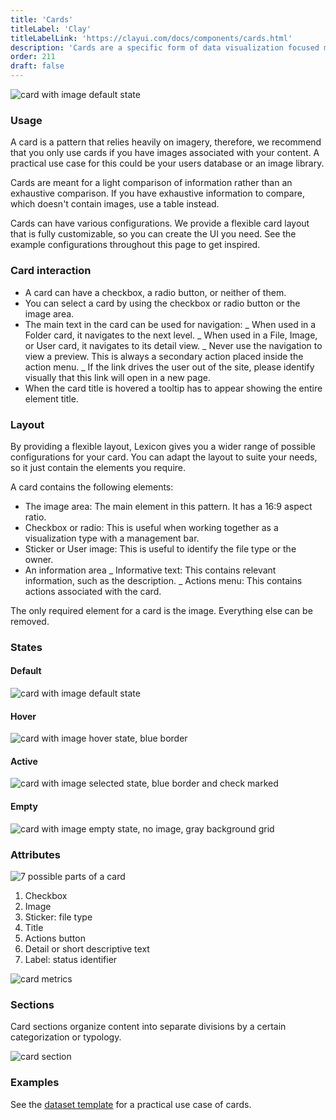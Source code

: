 ```yaml
---
title: 'Cards'
titleLabel: 'Clay'
titleLabelLink: 'https://clayui.com/docs/components/cards.html'
description: 'Cards are a specific form of data visualization focused mainly on displaying images.'
order: 211
draft: false
---
```


![card with image default state](/images/lexicon/CardImage.jpg)

### Usage

A card is a pattern that relies heavily on imagery, therefore, we recommend that you only use cards if you have images associated with your content. A practical use case for this could be your users database or an image library.

Cards are meant for a light comparison of information rather than an exhaustive comparison. If you have exhaustive information to compare, which doesn't contain images, use a table instead.

Cards can have various configurations. We provide a flexible card layout that is fully customizable, so you can create the UI you need. See the example configurations throughout this page to get inspired.

### Card interaction

-   A card can have a checkbox, a radio button, or neither of them.
-   You can select a card by using the checkbox or radio button or the image area.
-   The main text in the card can be used for navigation:
    _ When used in a Folder card, it navigates to the next level.
    _ When used in a File, Image, or User card, it navigates to its detail view.
    _ Never use the navigation to view a preview. This is always a secondary action placed inside the action menu.
    _ If the link drives the user out of the site, please identify visually that this link will open in a new page.
-   When the card title is hovered a tooltip has to appear showing the entire element title.

### Layout

By providing a flexible layout, Lexicon gives you a wider range of possible configurations for your card. You can adapt the layout to suite your needs, so it just contain the elements you require.

A card contains the following elements:

-   The image area: The main element in this pattern. It has a 16:9 aspect ratio.
-   Checkbox or radio: This is useful when working together as a visualization type with a management bar.
-   Sticker or User image: This is useful to identify the file type or the owner.
-   An information area
    _ Informative text: This contains relevant information, such as the description.
    _ Actions menu: This contains actions associated with the card.

The only required element for a card is the image. Everything else can be removed.

### States

#### Default

![card with image default state](/images/lexicon/CardImage.jpg)

#### Hover

![card with image hover state, blue border](/images/lexicon/CardImageHover.jpg)

#### Active

![card with image selected state, blue border and check marked](/images/lexicon/CardImageActive.jpg)

#### Empty

![card with image empty state, no image, gray background grid](/images/lexicon/CardImageEmpty.jpg)

### Attributes

![7 possible parts of a card](/images/lexicon/CardParts.jpg)

1. Checkbox
2. Image
3. Sticker: file type
4. Title
5. Actions button
6. Detail or short descriptive text
7. Label: status identifier

![card metrics](/images/lexicon/CardMetrics.jpg)

### Sections

Card sections organize content into separate divisions by a certain categorization or typology.

![card section](/images/lexicon/CardViewGroupSeparator.png)

### Examples

See the [dataset template](../../Templates/datasetTemplate) for a practical use case of cards.

